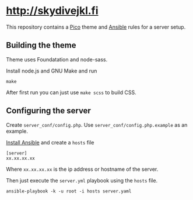
# http://skydivejkl.fi

This repository contains a [Pico][] theme and [Ansible][] rules for a server
setup.

## Building the theme

Theme uses Foundatation and node-sass.

Install node.js and GNU Make and run

    make

After first run you can just use `make scss` to build CSS.

## Configuring the server

Create `server_conf/config.php`. Use `server_conf/config.php.example` as an
example.

[Install Ansible][a-install] and create a `hosts` file

```
[server]
xx.xx.xx.xx
```

Where `xx.xx.xx.xx` is the ip address or hostname of the server.

Then just execute the `server.yml` playbook using the `hosts` file.

    ansible-playbook -k -u root -i hosts server.yaml

[Ansible]: http://www.ansible.com
[Pico]: http://pico.dev7studios.com/
[a-install]: http://docs.ansible.com/intro_installation.html
